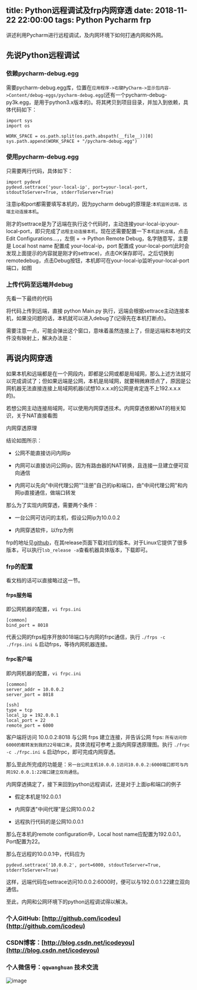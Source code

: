title: Python远程调试及frp内网穿透
date: 2018-11-22 22:00:00
tags: Python Pycharm frp
----

讲述利用Pycharm进行远程调试，及内网环境下如何打通内网和外网。

<!--more-->

## 先说Python远程调试

### 依赖pycharm-debug.egg

需要pycharm-debug.egg库，位置在`应用程序->右键PyCharm->显示包内容->Content/debug-eggs/pycharm-debug.egg`(还有一个pycharm-debug-py3k.egg，是用于python3.x版本的)。将其拷贝到项目目录，并加入到依赖，具体代码如下：

```
import sys
import os

WORK_SPACE = os.path.split(os.path.abspath(__file__))[0]
sys.path.append(WORK_SPACE + "/pycharm-debug.egg")
```

### 使用pycharm-debug.egg

只需要两行代码，具体如下：

```
import pydevd
pydevd.settrace('your-local-ip', port=your-local-port, stdoutToServer=True, stderrToServer=True)
```

注意ip和port都需要填写本机的，因为pycharm debug的原理是:`本机监听远端，远端主动连接本机`。

刚才的settrace是为了远端在执行这个代码时，主动连接your-local-ip:your-local-port，即只完成了`远程主动连接本机`，现在还需要配置一下`本机监听远端`，点击Edit Configurations...，，左侧 + -> Python Remote Debug，名字随意写，主要是 Local host name 配置成 your-local-ip，port 配置成 your-local-port(此时会发现上面提示的内容就是刚才的settrace)，点击OK保存即可。之后切换到remotedebug，点击Debug按钮，本机即可在your-local-ip监听your-local-port端口，如图


### 上传代码至远端并debug

先看一下最终的代码

将代码上传到远端，直接 python Main.py 执行，远端会根据settrace主动连接本机，如果没问题的话，本机就可以进入debug了(记得先在本机打断点)。

需要注意一点，可能会弹出这个窗口，意味着虽然连接上了，但是远端和本地的文件没有映射上，解决办法是：



## 再说内网穿透

如果本机和远端都是在一个网段内，即都是公网或都是局域网，那么上述方法就可以完成调试了；但如果远端是公网，本机是局域网，就要稍微麻烦点了，原因是公网机器无法直接连接上局域网机器(试想10.x.x.x的公网是肯定连不上192.x.x.x的)。

若想公网主动连接局域网，可以使用内网穿透技术。内网穿透依赖NAT的相关知识，关于NAT直接看图

内网穿透原理




结论如图所示：

- 公网不能直接访问内网ip

- 内网可以直接访问公网ip，因为有路由器的NAT转换，且连接一旦建立便可双向通信

- 内网可以先向"中间代理公网""注册"自己的ip和端口，由"中间代理公网"和内网ip直接通信，做端口转发

那么为了实现内网穿透，需要两个条件：

- 一台公网可访问的主机，假设公网ip为10.0.0.2

- 内网穿透软件，以frp为例

frp的地址见[github](https://github.com/fatedier/frp)，在其release页面下载对应的版本。对于Linux它提供了很多版本，可以执行`lsb_release -a`查看机器具体版本，下载即可。

### frp的配置

看文档的话可以直接略过这一节。

#### frps服务端

即公网机器的配置，`vi frps.ini`

```
[common]
bind_port = 8018
```

代表公网的frps程序开放8018端口与内网的frpc通信，执行 `./frps -c ./frps.ini &` 启动frps，等待内网机器连接。



#### frpc客户端

即内网机器的配置，`vi frpc.ini`

```
[common]
server_addr = 10.0.0.2
server_port = 8018

[ssh]
type = tcp
local_ip = 192.0.0.1
local_port = 22
remote_port = 6000
```

客户端将访问 10.0.0.2:8018 与公网 frps 建立连接，并告诉公网 frps: `所有访问你6000的都转发到我的22号端口来`，具体流程可参考上面内网穿透原理图。执行 `./frpc -c ./frpc.ini &` 启动frpc，即可完成内网穿透。

那么至此所完成的功能是：`另一台公网主机10.0.0.1访问10.0.0.2:6000端口即可与内网192.0.0.1:22端口建立双向通信`。

内网穿透搞定了，接下来回到python远程调试，还是对于上面ip和端口的例子

- 假定本机是192.0.0.1

- 内网穿透"中间代理"是公网10.0.0.2

- 远程执行代码的是公网10.0.0.1


那么在本机的remote configuration中，Local host name应配置为192.0.0.1，Port配置为22。

那么在远程的10.0.0.1中，代码应为

```
pydevd.settrace('10.0.0.2', port=6000, stdoutToServer=True, stderrToServer=True)
```

这样，远端代码在settrace访问10.0.0.2:6000时，便可以与192.0.0.1:22建立双向通信。

至此，内网和公网环境下的python远程调试得以解决。


### 个人GitHub:  [http://github.com/icodeu](http://github.com/icodeu)

### CSDN博客：[http://blog.csdn.net/icodeyou](http://blog.csdn.net/icodeyou)

### 个人微信号：`qqwanghuan`  技术交流

![image](http://7xivx9.com1.z0.glb.clouddn.com/wxqrcode_260.png)